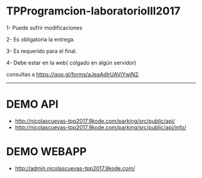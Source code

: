 # TPProgramcion-laboratorioIII2017

1- Puede sufrir modificaciones 

2- Es obligatoria la entrega.

3- Es requerido para el final.

4- Debe estar en la web( colgado en algún servidor)

consultas a 
 https://goo.gl/forms/aJeaAdlrUAViYwiN2.
 
------------------------------------------------------------------- 

# DEMO API

- http://nicolascuevas-tpp2017.9kode.com/parking/src/public/api/
- http://nicolascuevas-tpp2017.9kode.com/parking/src/public/api/info/

# DEMO WEBAPP
- http://admin.nicolascuevas-tpp2017.9kode.com/
